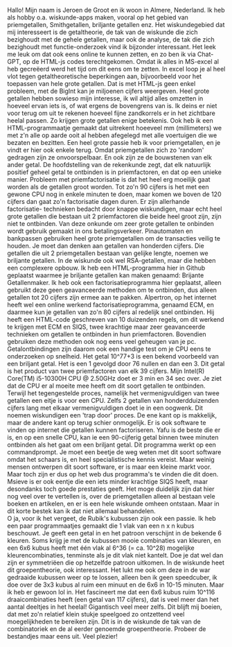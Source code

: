 Hallo! Mijn naam is Jeroen de Groot en ik woon in Almere, Nederland. Ik heb als hobby o.a. wiskunde-apps maken, vooral op het gebied van priemgetallen, Smithgetallen, briljante getallen enz.
Het wiskundegebied dat mij interesseert is de getaltheorie, de tak van de wiskunde die zich bezighoudt met de gehele getallen, maar ook de analyse, de tak die zich bezighoudt met functie-onderzoek vind ik bijzonder interessant. 
Het leek me leuk om dat ook eens online te kunnen zetten, en zo ben ik via Chat-GPT, op de HTML-js codes terechtgekomen. Omdat ik alles in MS-excel al heb gecreëerd werd het tijd om dit eens om te zetten. 
In excel loop je al heel vlot tegen getaltheoretische beperkingen aan, bijvoorbeeld voor het toepassen van hele grote getallen. Dat is met HTML-js geen enkel probleem, met de BigInt kan je miljoenen cijfers weergeven.
Heel grote getallen hebben sowieso mijn interesse, ik wil altijd alles omzetten in hoeveel ervan iets is, of wat ergens de bovengrens van is. Ik deins er niet voor terug om uit te rekenen hoeveel fijne zandkorrels
er in het zichtbare heelal passen. Zo krijgen grote getallen enige betekenis. Ook heb ik een HTML-programmaatje gemaakt dat uitrekent hoeeveel mm (millimeters) we met z'n alle op aarde ooit al hebben afegelegd met alle 
voertuigen die we bezaten en bezitten. 
Een heel grote passie heb ik voor priemgetallen, en je vindt er hier ook enkele terug. Omdat priemgetallen zich zo 'random' gedragen zijn ze onvoorspelbaar. En ook zijn ze de bouwstenen van elk ander getal.
De hoofdstelling van de rekenkunde zegt, dat elk natuurlijk positief geheel getal te ontbinden is in priemfactoren, en dat op een unieke manier. Probleem met priemfactorisatie is dat het heel erg moeilijk gaat worden als 
de getallen groot worden. Tot zo'n 90 cijfers is het met een gewone CPU nog in enkele minuten te doen, maar komen we boven de 120 cijfers dan gaat zo'n factorisatie dagen duren. Er zijn allerhande factorisatie-
technieken bedacht door knappe wiskundigen, maar echt heel grote getallen die bestaan uit 2 priemfactoren die beide heel groot zijn, zijn niet te ontbinden. Van deze onkunde om zeer grote getallen te onbinden
wordt gebruik gemaakt in ons betalingsverkeer. Pinautomaten en bankpassen gebruiken heel grote priemgetallen om de transacties veilig te houden. Je moet dan denken aan getallen van honderden cijfers. Die getallen die
uit 2 priemgetallen bestaan van gelijke lengte, noemen we briljante getallen. In de wiskunde ook wel RSA-getallen, maar die hebben een complexere opbouw. Ik heb een HTML-programma hier in Github geplaatst waarmee je
briljante getallen kan maken genaamd: Brijante Getallenmaker. Ik heb ook een factorisatieprogramma hier geplaatst, alleen gebruikt deze geen geavanceerde methoden om te ontbinden, dus alleen getallen tot 20 cijfers 
zijn ermee aan te pakken. Alpertron, op het internet heeft wel een online werkend factorisatieprogramma, genaamd ECM, en daarmee kun je getallen van zo'n 80 cijfers al redelijk snel ontbinden. Hij heeft een HTML-code 
geschreven van 10 duizenden regels, om dit werkend te krijgen met ECM en SIQS, twee krachtige maar zeer geavanceerde technieken om getallen te ontbinden in hun priemfactoren. Bovendien gebruiken deze methoden ook
nog eens veel geheugen van je pc. Getalontbindingen zijn daarom ook een handige test om je CPU eens te onderzoeken op snelheid. Het getal 10^77+3 is een bekend voorbeeld van een briljant getal. Het is een 1 gevolgd 
door 76 nullen en dan een 3. Dit getal is het product van twee priemfactoren van elk 39 cijfers. Mijn Intel(R) Core(TM) i5-10300H CPU @ 2.50GHz doet er 3 min en 34 sec over. Je ziet dat de CPU er al moeite mee 
heeft om dit soort getallen te ontbinden. Terwijl het tegengestelde proces, namelijk het vermenigvuldigen van twee getallen een eitje is voor een CPU. Zelfs 2 getallen van honderdduizenden cijfers lang met elkaar
vermenigvuldigen doet ie in een oogwenk. Dit noemen wiskundigen een 'trap door' proces. De ene kant op is makkelijk, maar de andere kant op terug schier onmogelijk. Er is ook software te vinden op internet die 
getallen kunnen factoriseren. Yafu is de beste die er is, en op een snelle CPU, kan ie een 90-cijferig getal binnen twee minuten ontbinden als het gaat om een briljant getal. Dit programma werkt op een commandprompt.
Je moet een beetje de weg weten met dit soort software omdat het schaars is, en heel specialistische kennis vereist. Maar weinig mensen ontwerpen dit soort software, er is maar een kleine markt voor. Maar
toch zijn er dus op het web dus programma's te vinden die dit doen. Msieve is er ook eentje die een iets minder krachtige SIQS heeft, maar desondanks toch goede prestaties geeft. 
Het moge duidelijk zijn dat hier nog veel over te vertellen is, over de priemgetallen alleen al bestaan vele boeken en artikelen, en er is een hele wiskunde omheen ontstaan. Maar in dit korte bestek kan ik dat niet allemaal behandelen.  
O ja, voor ik het vergeet, de Rubik's kubussen zijn ook een passie. Ik heb een paar programmaatjes gemaakt die 1 vlak van een n x n kubus beschouwt. Je geeft een getal in en het patroon verschijnt in de bekende 6
kleuren. Soms krijg je met de kubussen mooie combinaties van kleuren, en een 6x6 kubus heeft met één vlak al 6^36 (= ca. 10^28) mogelijke kleurencombinaties, tenminste als je dit vlak niet kantelt. Doe je dat 
wel dan zijn er symmetriëen die op hetzelfde patroon uitkomen. In de wiskunde heet dit groepentheorie, ook interessant. Het lukt me ook om deze in de war gedraaide kubussen weer op te lossen, alleen ben ik geen
speedcuber, ik doe over de 3x3 kubus al ruim een minuut en de 6x6 in 10-15 minuten. Maar ik heb er gewoon lol in. Het fascineert me dat een 6x6 kubus ruim 10^116 draaicombinaties heeft (een getal van 117 cijfers), 
dat is veel meer dan het aantal deeltjes in het heelal! Gigantisch veel meer zelfs. Dit blijft mij boeien, dat met zo'n relatief klein stukje speelgoed zo ontzettend veel moegelijkheden te bereiken zijn.
Dit is in de wiskunde de tak van de combinatoriek en de al eerder genoemde groepentheorie.
Probeer de bestandjes maar eens uit. Veel plezier!
